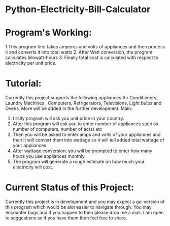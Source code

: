 # Python-Electricity-Bill-Calculator
 
# Program's Working:
1.This program first takes amperes and volts of appliances and then process it and converts it into total watts
2. After Watt conversion, the program calculates kilowatt-hours 
3. Finally total cost is calculated with respect to electricity per unit price.

# Tutorial:
Currently this project supports the following appliances 
Air Conditioners, Laundry Machines , Computers, Refrigerators, Televisions, Light bulbs and Ovens. More will be added in the further development.
Main:
1. firstly program will ask you unit price in your country.
2. After this program will ask you to enter number of appliances such as number of computers, number of ac(s) etc
3. Then you will be asked to enter amps and volts of your appliances and then it will convert them into wattage so it will tell added total wattage of your appliances.
4. After wattage conversion, you will be prompted to enter how many hours you use appliances monthly.
5. The program will generate a rough estimate on how much your electricity will cost.

# Current Status of this Project:
Currently this project is in development and you may expect a gui version of this program which would be alot easier to navigate through. You may encounter bugs and if you happen to then please drop me a mail. 
I am open to suggestions so if you have them then feel free to share.
